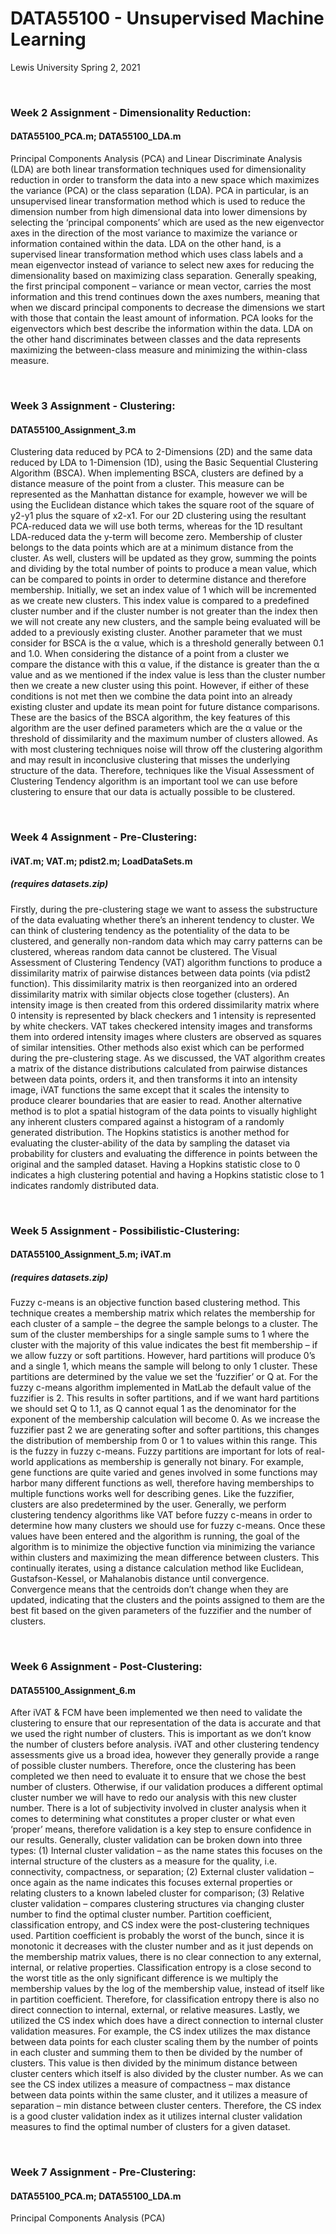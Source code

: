 # DATA55100 - Unsupervised Machine Learning
Lewis University Spring 2, 2021

<br />

### Week 2 Assignment - Dimensionality Reduction: 
#### DATA55100_PCA.m; DATA55100_LDA.m
Principal Components Analysis (PCA) and Linear Discriminate Analysis (LDA) are both linear transformation techniques used for dimensionality reduction in order to transform the data into a new space which maximizes the variance (PCA) or the class separation (LDA). PCA in particular, is an unsupervised linear transformation method which is used to reduce the dimension number from high dimensional data into lower dimensions by selecting the ‘principal components’ which are used as the new eigenvector axes in the direction of the most variance to maximize the variance or information contained within the data. LDA on the other hand, is a supervised linear transformation method which uses class labels and a mean eigenvector instead of variance to select new axes for reducing the dimensionality based on maximizing class separation. Generally speaking, the first principal component – variance or mean vector, carries the most information and this trend continues down the axes numbers, meaning that when we discard principal components to decrease the dimensions we start with those that contain the least amount of information. PCA looks for the eigenvectors which best describe the information within the data. LDA on the other hand discriminates between classes and the data represents maximizing the between-class measure and minimizing the within-class measure.

<br />

### Week 3 Assignment - Clustering: 
#### DATA55100_Assignment_3.m
Clustering data reduced by PCA to 2-Dimensions (2D) and the same data reduced by LDA to 1-Dimension (1D), using the Basic Sequential Clustering Algorithm (BSCA). When implementing BSCA, clusters are defined by a distance measure of the point from a cluster. This measure can be represented as the Manhattan distance for example, however we will be using the Euclidean distance which takes the square root of the square of y2-y1 plus the square of x2-x1. For our 2D clustering using the resultant PCA-reduced data we will use both terms, whereas for the 1D resultant LDA-reduced data the y-term will become zero. Membership of cluster belongs to the data points which are at a minimum distance from the cluster. As well, clusters will be updated as they grow, summing the points and dividing by the total number of points to produce a mean value, which can be compared to points in order to determine distance and therefore membership. Initially, we set an index value of 1 which will be incremented as we create new clusters. This index value is compared to a predefined cluster number and if the cluster number is not greater than the index then we will not create any new clusters, and the sample being evaluated will be added to a previously existing cluster. Another parameter that we must consider for BSCA is the α value, which is a threshold generally between 0.1 and 1.0. When considering the distance of a point from a cluster we compare the distance with this α value, if the distance is greater than the α value and as we mentioned if the index value is less than the cluster number then we create a new cluster using this point. However, if either of these conditions is not met then we combine the data point into an already existing cluster and update its mean point for future distance comparisons. These are the basics of the BSCA algorithm, the key features of this algorithm are the user defined parameters which are the α value or the threshold of dissimilarity and the maximum number of clusters allowed. As with most clustering techniques noise will throw off the clustering algorithm and may result in inconclusive clustering that misses the underlying structure of the data. Therefore, techniques like the Visual Assessment of Clustering Tendency algorithm is an important tool we can use before clustering to ensure that our data is actually possible to be clustered.

<br />

### Week 4 Assignment - Pre-Clustering: 
#### iVAT.m; VAT.m; pdist2.m; LoadDataSets.m
##### (requires datasets.zip)
Firstly, during the pre-clustering stage we want to assess the substructure of the data evaluating whether there’s an inherent tendency to cluster. We can think of clustering tendency as the potentiality of the data to be clustered, and generally non-random data which may carry patterns can be clustered, whereas random data cannot be clustered. The Visual Assessment of Clustering Tendency (VAT) algorithm functions to produce a dissimilarity matrix of pairwise distances between data points (via pdist2 function). This dissimilarity matrix is then reorganized into an ordered dissimilarity matrix with similar objects close together (clusters). An intensity image is then created from this ordered dissimilarity matrix where 0 intensity is represented by black checkers and 1 intensity is represented by white checkers. VAT takes checkered intensity images and transforms them into ordered intensity images where clusters are observed as squares of similar intensities. Other methods also exist which can be performed during the pre-clustering stage. As we discussed, the VAT algorithm creates a matrix of the distance distributions calculated from pairwise distances between data points, orders it, and then transforms it into an intensity image, iVAT functions the same except that it scales the intensity to produce clearer boundaries that are easier to read. Another alternative method is to plot a spatial histogram of the data points to visually highlight any inherent clusters compared against a histogram of a randomly generated distribution. The Hopkins statistics is another method for evaluating the cluster-ability of the data by sampling the dataset via probability for clusters and evaluating the difference in points between the original and the sampled dataset. Having a Hopkins statistic close to 0 indicates a high clustering potential and having a Hopkins statistic close to 1 indicates randomly distributed data.

<br />

### Week 5 Assignment - Possibilistic-Clustering: 
#### DATA55100_Assignment_5.m; iVAT.m
##### (requires datasets.zip)
Fuzzy c-means is an objective function based clustering method. This technique creates a membership matrix which relates the membership for each cluster of a sample – the degree the sample belongs to a cluster. The sum of the cluster memberships for a single sample sums to 1 where the cluster with the majority of this value indicates the best fit membership – if we allow fuzzy or soft partitions. However, hard partitions will produce 0’s and a single 1, which means the sample will belong to only 1 cluster. These partitions are determined by the value we set the ‘fuzzifier’ or Q at. For the fuzzy c-means algorithm implemented in MatLab the default value of the fuzzifier is 2. This results in softer partitions, and if we want hard partitions we should set Q to 1.1, as Q cannot equal 1 as the denominator for the exponent of the membership calculation will become 0. As we increase the fuzzifier past 2 we are generating softer and softer partitions, this changes the distribution of membership from 0 or 1 to values within this range. This is the fuzzy in fuzzy c-means. Fuzzy partitions are important for lots of real-world applications as membership is generally not binary. For example, gene functions are quite varied and genes involved in some functions may harbor many different functions as well, therefore having memberships to multiple functions works well for describing genes. Like the fuzzifier, clusters are also predetermined by the user. Generally, we perform clustering tendency algorithms like VAT before fuzzy c-means in order to determine how many clusters we should use for fuzzy c-means. Once these values have been entered and the algorithm is running, the goal of the algorithm is to minimize the objective function via minimizing the variance within clusters and maximizing the mean difference between clusters. This continually iterates, using a distance calculation method like Euclidean, Gustafson-Kessel, or Mahalanobis distance until convergence. Convergence means that the centroids don’t change when they are updated, indicating that the clusters and the points assigned to them are the best fit based on the given parameters of the fuzzifier and the number of clusters.

<br />

### Week 6 Assignment - Post-Clustering: 
#### DATA55100_Assignment_6.m
After iVAT & FCM have been implemented we then need to validate the clustering to ensure that our representation of the data is accurate and that we used the right number of clusters. This is important as we don’t know the number of clusters before analysis. iVAT and other clustering tendency assessments give us a broad idea, however they generally provide a range of possible cluster numbers. Therefore, once the clustering has been completed we then need to evaluate it to ensure that we chose the best number of clusters. Otherwise, if our validation produces a different optimal cluster number we will have to redo our analysis with this new cluster number. There is a lot of subjectivity involved in cluster analysis when it comes to determining what constitutes a proper cluster or what even ‘proper’ means, therefore validation is a key step to ensure confidence in our results. Generally, cluster validation can be broken down into three types: (1) Internal cluster validation – as the name states this focuses on the internal structure of the clusters as a measure for the quality, i.e. connectivity, compactness, or separation; (2) External cluster validation – once again as the name indicates this focuses external properties or relating clusters to a known labeled cluster for comparison; (3) Relative cluster validation – compares clustering structures via changing cluster number to find the optimal cluster number. Partition coefficient, classification entropy, and CS index were the post-clustering techniques used. Partition coefficient is probably the worst of the bunch, since it is monotonic it decreases with the cluster number and as it just depends on the membership matrix values, there is no clear connection to any external, internal, or relative properties. Classification entropy is a close second to the worst title as the only significant difference is we multiply the membership values by the log of the membership value, instead of itself like in partition coefficient. Therefore, for classification entropy there is also no direct connection to internal, external, or relative measures. Lastly, we utilized the CS index which does have a direct connection to internal cluster validation measures. For example, the CS index utilizes the max distance between data points for each cluster scaling them by the number of points in each cluster and summing them to then be divided by the number of clusters. This value is then divided by the minimum distance between cluster centers which itself is also divided by the cluster number. As we can see the CS index utilizes a measure of compactness – max distance between data points within the same cluster, and it utilizes a measure of separation – min distance between cluster centers. Therefore, the CS index is a good cluster validation index as it utilizes internal cluster validation measures to find the optimal number of clusters for a given dataset.


<br />

### Week 7 Assignment - Pre-Clustering: 
#### DATA55100_PCA.m; DATA55100_LDA.m
Principal Components Analysis (PCA)

<br />
